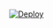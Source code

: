 # 

[![Deploy](https://www.herokucdn.com/deploy/button.svg)](https://github.com/pawnc5d6/Testingpublic)

